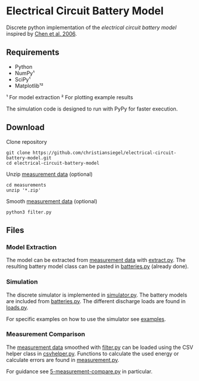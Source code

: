 Electrical Circuit Battery Model
================================

Discrete python implementation of the *electrical circuit battery model* inspired by [Chen et al. 2006](http://ieeexplore.ieee.org/abstract/document/1634598/).

Requirements
------------
* Python
* NumPy¹
* SciPy¹
* Matplotlib¹²

¹ For model extraction
² For plotting example results

The simulation code is designed to run with PyPy for faster execution.

Download
--------
Clone repository
```
git clone https://github.com/christiansiegel/electrical-circuit-battery-model.git
cd electrical-circuit-battery-model
```

Unzip [measurement data](measurements) (optional)
```
cd measurements
unzip '*.zip'
```

Smooth [measurement data](measurements) (optional)
```
python3 filter.py
```

Files
-----

### Model Extraction
The model can be extracted from [measurement data](measurements) with [extract.py](extract.py). The resulting battery model class can be pasted in [batteries.py](batteries.py) (already done).

### Simulation
The discrete simulator is implemented in [simulator.py](simulator.py). The battery models are included from [batteries.py](batteries.py). The different discharge loads are found in [loads.py](loads.py).

For specific examples on how to use the simulator see [examples](examples).

### Measurement Comparison
The [measurement data](measurements) smoothed with [filter.py](measurements/filter.py) can be loaded using the CSV helper class in [csvhelper.py](csvhelper.py). Functions to calculate the used energy or calculate errors are found in [measurement.py](measurement.py).

For guidance see [5-measurement-compare.py](examples/5-measurement-compare.py) in particular.
